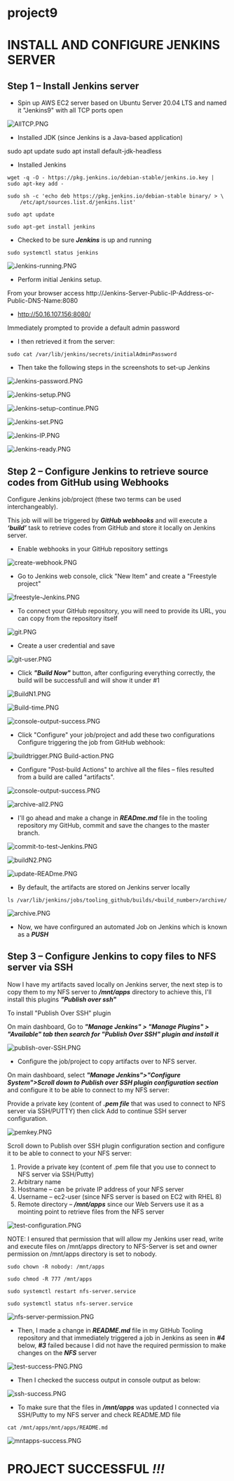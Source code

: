 # project9

# INSTALL AND CONFIGURE JENKINS SERVER

## Step 1 – Install Jenkins server


* Spin up AWS EC2 server based on Ubuntu Server 20.04 LTS and named it "Jenkins9" with all TCP ports open


![AllTCP.PNG](./images/AllTCP.PNG)


* Installed JDK (since Jenkins is a Java-based application)


sudo apt update
sudo apt install default-jdk-headless


* Installed Jenkins

```
wget -q -O - https://pkg.jenkins.io/debian-stable/jenkins.io.key | sudo apt-key add -

sudo sh -c 'echo deb https://pkg.jenkins.io/debian-stable binary/ > \
    /etc/apt/sources.list.d/jenkins.list'

sudo apt update

sudo apt-get install jenkins

```

* Checked to be sure ***Jenkins*** is up and running

`sudo systemctl status jenkins`


![Jenkins-running.PNG](./images/Jenkins-running.PNG)

* Perform initial Jenkins setup.

From your browser access http://Jenkins-Server-Public-IP-Address-or-Public-DNS-Name:8080


* http://50.16.107.156:8080/

Immediately prompted to provide a default admin password

* I then retrieved it from the server:

`sudo cat /var/lib/jenkins/secrets/initialAdminPassword`

* Then take the following steps in the screenshots to set-up Jenkins

![Jenkins-password.PNG](./images/Jenkins-password.PNG)


![Jenkins-setup.PNG](./images/Jenkins-setup.PNG)


![Jenkins-setup-continue.PNG](./images/Jenkins-setup-continue.PNG)


![Jenkins-set.PNG](./images/Jenkins-set.PNG)


![Jenkins-IP.PNG](./images/Jenkins-IP.PNG)


![Jenkins-ready.PNG](./images/Jenkins-ready.PNG)


## Step 2 – Configure Jenkins to retrieve source codes from GitHub using Webhooks

Configure Jenkins job/project (these two terms can be used interchangeably). 

This job will will be triggered by ***GitHub webhooks*** and will execute a ***‘build’*** task to retrieve codes from GitHub and store it locally on Jenkins server.

* Enable webhooks in your GitHub repository settings

![create-webhook.PNG](./images/create-webhook.PNG)


* Go to Jenkins web console, click "New Item" and create a "Freestyle project"

![freestyle-Jenkins.PNG](./images/freestyle-Jenkins.PNG)


* To connect your GitHub repository, you will need to provide its URL, you can copy from the repository itself

![git.PNG](./images/git.PNG)

* Create a user credential and save

![git-user.PNG](./images/git-user.PNG)


* Click ***"Build Now"*** button, after configuring everything correctly, the build will be successfull and will show it under #1


![BuildN1.PNG](./images/BuildN1.PNG)

![Build-time.PNG](./images/Build-time.PNG)


![console-output-success.PNG](./images/console-output-success.PNG)


* Click "Configure" your job/project and add these two configurations
Configure triggering the job from GitHub webhook:

![buildtrigger.PNG](./images/buildtrigger.PNG)
Build-action.PNG

* Configure "Post-build Actions" to archive all the files – files resulted from a build are called "artifacts".

![console-output-success.PNG](./images/archive-all.PNG)

![archive-all2.PNG](./images/archive-all2.PNG)


* I'll go ahead and make a change in ***READme.md*** file in the tooling repository my GitHub, commit and save the changes to the master branch.

![commit-to-test-Jenkins.PNG](./images/commit-to-test-Jenkins.PNG)


![buildN2.PNG](./images/buildN2.PNG)


![update-READme.PNG](./images/update-READme.PNG)

* By default, the artifacts are stored on Jenkins server locally


`ls /var/lib/jenkins/jobs/tooling_github/builds/<build_number>/archive/`

![archive.PNG](./images/archive.PNG)

* Now, we have confirgured an automated Job on Jenkins which is known as a ***PUSH***


## Step 3 – Configure Jenkins to copy files to NFS server via SSH

Now I have my artifacts saved locally on Jenkins server, the next step is to copy them to my NFS server to ***/mnt/apps*** directory to achieve this, I'll install this plugins ***"Publish over ssh"***

To install "Publish Over SSH" plugin

On main dashboard, Go to ***"Manage Jenkins" > "Manage Plugins" > "Available" tab then search for "Publish Over SSH" plugin and install it***


![publish-over-SSH.PNG](./images/publish-over-SSH.PNG)

* Configure the job/project to copy artifacts over to NFS server.

On main dashboard, select ***"Manage Jenkins">"Configure System">Scroll down to Publish over SSH plugin configuration section*** and configure it to be able to connect to my NFS server:

Provide a private key (content of ***.pem file*** that was used to connect to NFS server via SSH/PUTTY) then click Add to continue SSH server configuration.


![pemkey.PNG](./images/pemkey.PNG)



Scroll down to Publish over SSH plugin configuration section and configure it to be able to connect to your NFS server:

1. Provide a private key (content of .pem file that you use to connect to NFS server via SSH/Putty)
2. Arbitrary name
3. Hostname – can be private IP address of your NFS server
4. Username – ec2-user (since NFS server is based on EC2 with RHEL 8)
5. Remote directory – ***/mnt/apps*** since our Web Servers use it as a mointing point to retrieve files from the NFS server

![test-configuration.PNG](./images/test-configuration.PNG)


NOTE: I ensured that permission that will allow my Jenkins user read, write and execute files on /mnt/apps directory to NFS-Server is set and owner permission on /mnt/apps directory is set to nobody.

```
sudo chown -R nobody: /mnt/apps

sudo chmod -R 777 /mnt/apps

sudo systemctl restart nfs-server.service

sudo systemctl status nfs-server.service

```


![nfs-server-permission.PNG](./images/nfs-server-permission.PNG)


* Then, I made a change in ***README.md***  file in my GitHub Tooling repository and that immediately triggered a job in Jenkins as seen in ***#4*** below, ***#3*** failed because I did not have the required permission to make changes on the ***NFS*** server


![test-success-PNG.PNG](./images/test-success-PNG.PNG)

* Then I checked the success output in console output as below:


![ssh-success.PNG](./images/ssh-success.PNG)

* To make sure that the files in ***/mnt/apps*** was updated I connected via SSH/Putty to my NFS server and check README.MD file

`cat /mnt/apps/mnt/apps/README.md`


![mntapps-success.PNG](./images/mntapps-success.PNG)



# PROJECT SUCCESSFUL ***!!!***

